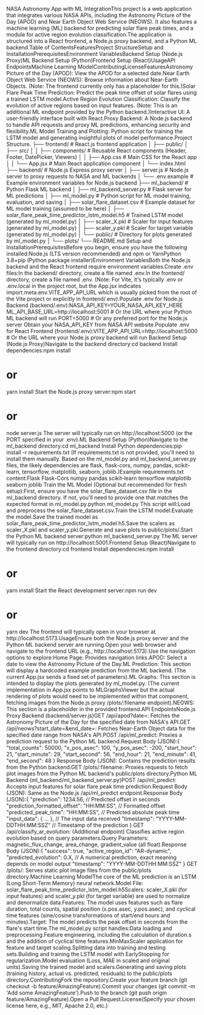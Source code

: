 NASA Astronomy App with ML IntegrationThis project is a web application that integrates various NASA APIs, including the Astronomy Picture of the Day (APOD) and Near Earth Object Web Service (NEOWS). It also features a machine learning (ML) backend for predicting solar flare peak times, and a module for active region evolution classification.The application is structured into a React frontend, a Node.js proxy backend, and a Python ML backend.Table of ContentsFeaturesProject StructureSetup and InstallationPrerequisitesEnvironment VariablesBackend Setup (Node.js Proxy)ML Backend Setup (Python)Frontend Setup (React)UsageAPI EndpointsMachine Learning ModelContributingLicenseFeaturesAstronomy Picture of the Day (APOD): View the APOD for a selected date.Near Earth Object Web Service (NEOWS): Browse information about Near-Earth Objects. (Note: The frontend currently only has a placeholder for this.)Solar Flare Peak Time Prediction: Predict the peak time offset of solar flares using a trained LSTM model.Active Region Evolution Classification: Classify the evolution of active regions based on input features. (Note: This is an additional ML endpoint provided by the Python backend.)Interactive UI: A user-friendly interface built with React.Proxy Backend: A Node.js backend to handle API requests and proxy ML predictions, enhancing security and flexibility.ML Model Training and Plotting: Python script for training the LSTM model and generating insightful plots of model performance.Project Structure.
├── frontend/                  # React.js frontend application
│   ├── public/
│   ├── src/
│   │   ├── components/        # Reusable React components (Header, Footer, DatePicker, Viewers)
│   │   ├── App.css            # Main CSS for the React app
│   │   └── App.jsx            # Main React application component
│   └── index.html
├── backend/                   # Node.js Express proxy server
│   ├── server.js              # Node.js server to proxy requests to NASA and ML backends
│   └── .env.example           # Example environment variables for Node.js backend
├── ml_backend/                # Python Flask ML backend
│   ├── ml_backend_server.py   # Flask server for ML predictions
│   ├── ml_model.py            # Python script for ML model training, evaluation, and saving
│   ├── solar_flare_dataset.csv # Example dataset for ML model training (assumed to be here)
│   ├── solar_flare_peak_time_predictor_lstm_model.h5 # Trained LSTM model (generated by ml_model.py)
│   ├── scaler_X.pkl           # Scaler for input features (generated by ml_model.py)
│   ├── scaler_y.pkl           # Scaler for target variable (generated by ml_model.py)
│   └── public/                # Directory for plots generated by ml_model.py
│       └── plots/
└── README.md
Setup and InstallationPrerequisitesBefore you begin, ensure you have the following installed:Node.js (LTS version recommended) and npm or YarnPython 3.8+pip (Python package installer)Environment VariablesBoth the Node.js backend and the React frontend require environment variables.Create .env files:In the backend/ directory, create a file named .env.In the frontend/ directory, create a file named .env. (Note: For Vite, it's typically .env or .env.local in the project root, but the App.jsx indicates import.meta.env.VITE_APP_API_URL which is usually picked from the root of the Vite project or explicitly in frontend/.env).Populate .env for Node.js Backend (backend/.env):NASA_API_KEY=YOUR_NASA_API_KEY_HERE
ML_API_BASE_URL=http://localhost:5001 # Or the URL where your Python ML backend will run
PORT=5000 # Or any preferred port for the Node.js server
Obtain your NASA_API_KEY from NASA API website.Populate .env for React Frontend (frontend/.env):VITE_APP_API_URL=http://localhost:5000 # Or the URL where your Node.js proxy backend will run
Backend Setup (Node.js Proxy)Navigate to the backend directory:cd backend
Install dependencies:npm install
# or
yarn install
Start the Node.js proxy server:npm start
# or
node server.js
The server will typically run on http://localhost:5000 (or the PORT specified in your .env).ML Backend Setup (Python)Navigate to the ml_backend directory:cd ml_backend
Install Python dependencies:pip install -r requirements.txt
(If requirements.txt is not provided, you'll need to install them manually. Based on the ml_model.py and ml_backend_server.py files, the likely dependencies are flask, flask-cors, numpy, pandas, scikit-learn, tensorflow, matplotlib, seaborn, joblib.)Example requirements.txt content:Flask
Flask-Cors
numpy
pandas
scikit-learn
tensorflow
matplotlib
seaborn
joblib
Train the ML Model (Optional but recommended for fresh setup):First, ensure you have the solar_flare_dataset.csv file in the ml_backend directory. If not, you'll need to provide one that matches the expected format in ml_model.py.python ml_model.py
This script will:Load and preprocess the solar_flare_dataset.csv.Train the LSTM model.Evaluate the model.Save the trained model as solar_flare_peak_time_predictor_lstm_model.h5.Save the scalers as scaler_X.pkl and scaler_y.pkl.Generate and save plots to public/plots/.Start the Python ML backend server:python ml_backend_server.py
The ML server will typically run on http://localhost:5001.Frontend Setup (React)Navigate to the frontend directory:cd frontend
Install dependencies:npm install
# or
yarn install
Start the React development server:npm run dev
# or
yarn dev
The frontend will typically open in your browser at http://localhost:5173.UsageEnsure both the Node.js proxy server and the Python ML backend server are running.Open your web browser and navigate to the frontend URL (e.g., http://localhost:5173).Use the navigation options to explore:Home Page: Provides navigation links.APOD: Select a date to view the Astronomy Picture of the Day.ML Prediction: This section will display a hardcoded example prediction from the ML backend. (The current App.jsx sends a fixed set of parameters).ML Graphs: This section is intended to display the plots generated by ml_model.py. (The current implementation in App.jsx points to MLGraphsViewer but the actual rendering of plots would need to be implemented within that component, fetching images from the Node.js proxy /plots/:filename endpoint).NEOWS: This section is a placeholder in the provided frontend.API EndpointsNode.js Proxy Backend (backend/server.js)GET /api/apod?date=<YYYY-MM-DD>: Fetches the Astronomy Picture of the Day for the specified date from NASA's API.GET /api/neows?start_date=<YYYY-MM-DD>&end_date=<YYYY-MM-DD>: Fetches Near-Earth Object data for the specified date range from NASA's API.POST /api/ml_predict: Proxies a prediction request to the Python ML backend.Request Body (JSON):{
    "total_counts": 50000,
    "x_pos_asec": 100,
    "y_pos_asec": -200,
    "start_hour": 21,
    "start_minute": 29,
    "start_second": 56,
    "end_hour": 21,
    "end_minute": 41,
    "end_second": 48
}
Response Body (JSON): Contains the prediction results from the Python backend.GET /plots/:filename: Proxies requests to fetch plot images from the Python ML backend's public/plots directory.Python ML Backend (ml_backend/ml_backend_server.py)POST /api/ml_predict: Accepts input features for solar flare peak time prediction.Request Body (JSON): Same as the Node.js /api/ml_predict endpoint.Response Body (JSON):{
    "prediction": 1234.56,              // Predicted offset in seconds
    "prediction_formatted_offset": "HH:MM:SS", // Formatted offset
    "predicted_peak_time": "HH:MM:SS",     // Predicted absolute peak time
    "input_data": { ... },             // The input data received
    "timestamp": "YYYY-MM-DDTHH:MM:SSZ" // Timestamp of the prediction
}
GET /api/classify_ar_evolution: (Additional endpoint) Classifies active region evolution based on query parameters.Query Parameters: magnetic_flux_change, area_change, gradient_value (all float).Response Body (JSON):{
    "success": true,
    "active_region_id": "AR-dynamic",
    "predicted_evolution": 0.X, // A numerical prediction, exact meaning depends on model output
    "timestamp": "YYYY-MM-DDTHH:MM:SSZ"
}
GET /plots/<filename>: Serves static plot image files from the public/plots directory.Machine Learning ModelThe core of the ML prediction is an LSTM (Long Short-Term Memory) neural network.Model File: solar_flare_peak_time_predictor_lstm_model.h5Scalers: scaler_X.pkl (for input features) and scaler_y.pkl (for target variable) are used to normalize and denormalize data.Features: The model uses features such as flare duration, total counts, spatial position (x.pos.asec, y.pos.asec), and cyclical time features (sine/cosine transformations of start/end hours and minutes).Target: The model predicts the peak offset in seconds from the flare's start time.The ml_model.py script handles:Data loading and preprocessing.Feature engineering, including the calculation of duration.s and the addition of cyclical time features.MinMaxScaler application for feature and target scaling.Splitting data into training and testing sets.Building and training the LSTM model with EarlyStopping for regularization.Model evaluation (Loss, MAE in scaled and original units).Saving the trained model and scalers.Generating and saving plots (training history, actual vs. predicted, residuals) to the public/plots directory.ContributingFork the repository.Create your feature branch (git checkout -b feature/AmazingFeature).Commit your changes (git commit -m 'Add some AmazingFeature').Push to the branch (git push origin feature/AmazingFeature).Open a Pull Request.License(Specify your chosen license here, e.g., MIT, Apache 2.0, etc.)
